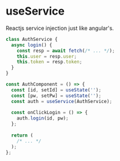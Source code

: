 useService
====
Reactjs service injection just like angular's.

```js
class AuthService {
  async login() {
    const resp = await fetch(/* ... */);
    this.user = resp.user;
    this.token = resp.token;
  }
}
```
```js
const AuthComponent = () => {
  const [id, setId] = useState('');
  const [pw, setPw] = useState('');
  const auth = useService(AuthService);
  
  const onClickLogin = () => {
    auth.login(id, pw);
  };
  
  return (
    /* ... */
  ); 
};
```

